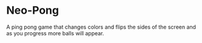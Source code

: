 # Neo-Pong
A ping pong game that changes colors and flips the sides of the screen and as you progress more balls will appear.

